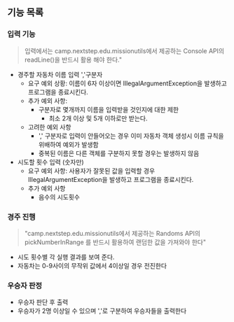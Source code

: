 ## 기능 목록 

### 입력 기능 
  
  >입력에서는 camp.nextstep.edu.missionutils에서 제공하는 Console API의 readLine()을 반드시 활용 해야 한다."

  - 경주할 자동차 이름 입력 ','구분자
    - 요구 예외 상황: 이름이 6자 이상이면 IllegalArgumentException을 발생하고 프로그램을 종료시킨다.
    - 추가 예외 사항:
      - 구분자로 몇개까지 이름을 입력받을 것인지에 대한 제한
        - 최소 2개 이상 및 5개 이하로만 받는다.
    - 고려한 예외 사항
      - ',' 구분자로 입력이 안들어오는 경우 이미 자동차 객체 생성시 이름 규칙을 위배하여 예외가 발생함
      - 중복된 이름은 다른 객체를 구분하지 못할 경우는 발생하지 않음
  - 시도할 횟수 입력 (숫자만)
    - 요구 예외 사항: 사용자가 잘못된 값을 입력할 경우 IllegalArgumentException을 발생하고 프로그램을 종료시킨다.
    - 추가 예외 사항 
      - 음수의 시도횟수

### 경주 진행
  >"camp.nextstep.edu.missionutils에서 제공하는 Randoms API의 pickNumberInRange 를 반드시 활용하여 랜덤한 값을 가져와야 한다"

  - 시도 횟수별 각 실행 결과를 보여 준다.
  - 자동차는 0-9사이의 무작위 값에서 4이상일 경우 전진한다

### 우승자 판정
  - 우승자 판단 후 출력
  - 우승자가 2명 이상일 수 있으며 ','로 구분하여 우승자들을 출력한다